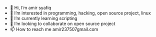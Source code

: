 - 👋 Hi, I’m amir syafiq
- 👀 I’m interested in programming, hacking, open source project, linux 
- 🌱 I’m currently learning scripting
- 💞️ I’m looking to collaborate on open source project
- 📫 How to reach me amir237507gmail.com

<!---
mir033/mir033 is a ✨ special ✨ repository because its `README.md` (this file) appears on your GitHub profile.
You can click the Preview link to take a look at your changes.
--->
